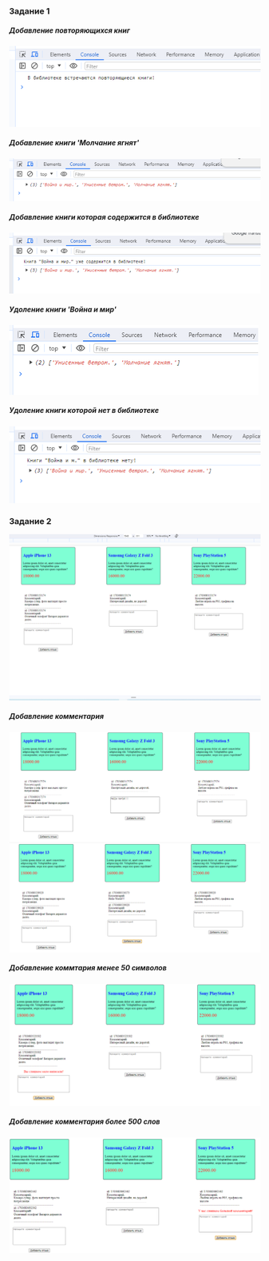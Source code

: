 ### Задание 1
##### Добавление повторяющихся книг
![](/img/scan_001.png)
##### Добавление книги 'Молчание ягнят'
![](/img/scan_002.png)
##### Добавление книги которая содержится в библиотеке  
![](/img/scan_003.png)
##### Удоление книги 'Война и мир'
![](/img/scan_004.png)
##### Удоление книги которой нет в библиотеке
![](/img/scan_005.png)

### Задание 2
![](/img/scan_006.png)
##### Добавление комментария
![](/img/scan_007.png)
![](/img/scan_007_1.png)
##### Добавление коммтария менее 50 символов
![](/img/scan_008.png)
##### Добавление комментария более 500 слов
![](/img/scan_009.png)